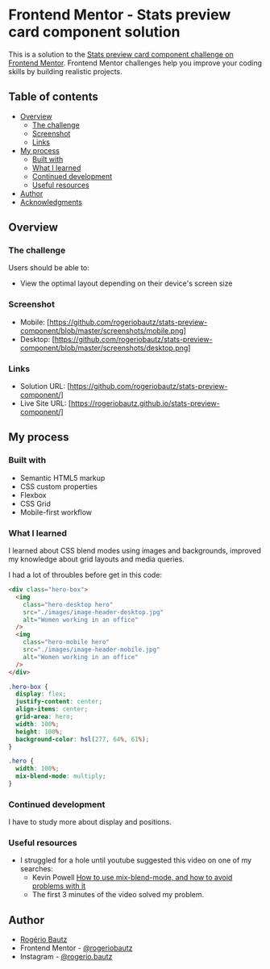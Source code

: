 # Frontend Mentor - Stats preview card component solution

This is a solution to the [Stats preview card component challenge on Frontend Mentor](https://www.frontendmentor.io/challenges/stats-preview-card-component-8JqbgoU62). Frontend Mentor challenges help you improve your coding skills by building realistic projects.

## Table of contents

- [Overview](#overview)
  - [The challenge](#the-challenge)
  - [Screenshot](#screenshot)
  - [Links](#links)
- [My process](#my-process)
  - [Built with](#built-with)
  - [What I learned](#what-i-learned)
  - [Continued development](#continued-development)
  - [Useful resources](#useful-resources)
- [Author](#author)
- [Acknowledgments](#acknowledgments)

## Overview

### The challenge

Users should be able to:

- View the optimal layout depending on their device's screen size

### Screenshot

- Mobile: [https://github.com/rogeriobautz/stats-preview-component/blob/master/screenshots/mobile.png]
- Desktop: [https://github.com/rogeriobautz/stats-preview-component/blob/master/screenshots/desktop.png]

### Links

- Solution URL: [https://github.com/rogeriobautz/stats-preview-component/]
- Live Site URL: [https://rogeriobautz.github.io/stats-preview-component/]

## My process

### Built with

- Semantic HTML5 markup
- CSS custom properties
- Flexbox
- CSS Grid
- Mobile-first workflow

### What I learned

I learned about CSS blend modes using images and backgrounds, improved my knowledge about grid layouts and media queries.

I had a lot of throubles before get in this code:

```html
<div class="hero-box">
  <img
    class="hero-desktop hero"
    src="./images/image-header-desktop.jpg"
    alt="Women working in an office"
  />
  <img
    class="hero-mobile hero"
    src="./images/image-header-mobile.jpg"
    alt="Women working in an office"
  />
</div>
```

```css
.hero-box {
  display: flex;
  justify-content: center;
  align-items: center;
  grid-area: hero;
  width: 100%;
  height: 100%;
  background-color: hsl(277, 64%, 61%);
}

.hero {
  width: 100%;
  mix-blend-mode: multiply;
}
```

### Continued development

I have to study more about display and positions.

### Useful resources

- I struggled for a hole until youtube suggested this video on one of my searches:
  - Kevin Powell [How to use mix-blend-mode, and how to avoid problems with it](https://youtu.be/TAA89nkEuhw)
  - The first 3 minutes of the video solved my problem.

## Author

- [Rogério Bautz](https://github.com/rogeriobautz)
- Frontend Mentor - [@rogeriobautz](https://www.frontendmentor.io/profile/rogeriobautz)
- Instagram - [@rogerio.bautz](https://www.instagram.com/rogerio.bautz)
